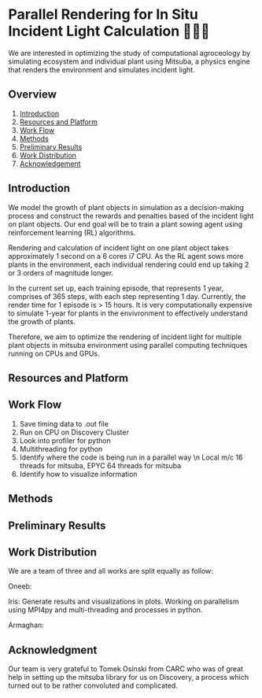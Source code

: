 # Parallel Rendering for In Situ Incident Light Calculation 🌱🌱🌱

We are interested in optimizing the study of computational agroceology by simulating ecosystem and individual plant using Mitsuba, a physics engine that renders the environment and simulates incident light. 

## Overview
1. [Introduction](#introduction)
3. [Resources and Platform](#resources-and-platform)
2. [Work Flow](#work-flow)
4. [Methods](#methods)
5. [Preliminary Results](#prelimary-results)
6. [Work Distribution](#work-distribution)
7. [Acknowledgement](#acknowledgment)

## Introduction
We model the growth of plant objects in simulation as a decision-making process and construct the rewards and penalties based of the incident light on plant objects. Our end goal will be to train a plant sowing agent using reinforcement learning (RL) algorithms. 

Rendering and calculation of incident light on one plant object takes approximately 1 second on a 6 cores i7 CPU. As the RL agent sows more plants in the environment, each individual rendering could end up taking 2 or 3 orders of magnitude longer. 

In the current set up, each training episode, that represents 1 year, comprises of 365 steps, with each step representing 1 day. Currently, the render time for 1 episode is > 15 hours. It is very computationally expensive to simulate 1-year for plants in the envivronment to effectively understand the growth of plants. 

Therefore, we aim to optimize the rendering of incident light for multiple plant objects in mitsuba environment using parallel computing techniques running on CPUs and GPUs.

## Resources and Platform

## Work Flow
1. Save timing data to .out file
2. Run on CPU on Discovery Cluster
3. Look into profiler for python
4. Multithreading for python
5. Identify where the code is being run in a parallel way \n
	Local m/c 16 threads for mitsuba, EPYC 64 threads for mitsuba
6. Identify how to visualize information

## Methods

## Preliminary Results

## Work Distribution

We are a team of three and all works are split equally as follow:

Oneeb: 

Iris: Generate results and visualizations in plots. Working on parallelism using MPI4py and multi-threading and processes in python. 

Armaghan: 

## Acknowledgment

Our team is very grateful to Tomek Osinski from CARC who was of great help in setting up the mitsuba library for us on Discovery, a process which turned out to be rather convoluted and complicated.



